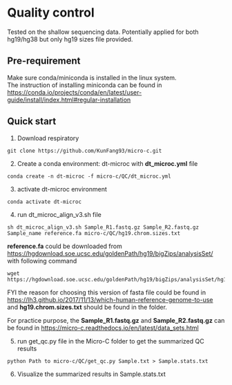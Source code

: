 # Quality control
Tested on the shallow sequencing data. Potentially applied for both hg19/hg38 but only hg19 sizes file provided. 

## Pre-requirement
Make sure conda/miniconda is installed in the linux system.  
The instruction of installing miniconda can be found in https://conda.io/projects/conda/en/latest/user-guide/install/index.html#regular-installation

## Quick start
1. Download respiratory
```
git clone https://github.com/KunFang93/micro-c.git
```
2. Create a conda environment: dt-microc with __dt_microc.yml__ file 
```
conda create -n dt-microc -f micro-c/QC/dt_microc.yml
```
3. activate dt-microc environment
```
conda activate dt-microc
```
4. run dt_microc_align_v3.sh file
```
sh dt_microc_align_v3.sh Sample_R1.fastq.gz Sample_R2.fastq.gz Sample_name reference.fa micro-c/QC/hg19.chrom.sizes.txt
```

__reference.fa__ could be downloaded from https://hgdownload.soe.ucsc.edu/goldenPath/hg19/bigZips/analysisSet/ with following command

```
wget https://hgdownload.soe.ucsc.edu/goldenPath/hg19/bigZips/analysisSet/hg19.p13.plusMT.no_alt_analysis_set.fa.gz
```

FYI the reason for choosing this version of fasta file could be found in https://lh3.github.io/2017/11/13/which-human-reference-genome-to-use
and __hg19.chrom.sizes.txt__ should be found in the folder.  

For practice purpose, the __Sample_R1.fastq.gz__ and __Sample_R2.fastq.gz__ can be found in https://micro-c.readthedocs.io/en/latest/data_sets.html  

5. run get_qc.py file in the Micro-C folder to get the summarized QC results
```
python Path to micro-c/QC/get_qc.py Sample.txt > Sample.stats.txt
```
6. Visualize the summarized results in Sample.stats.txt

